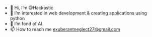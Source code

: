 - 👋 Hi, I’m @Hackastic
- 👀 I’m interested in web development & creating applications using python
- 🌱 I’m fond of AI 
- 📫 How to reach me exuberantneglect27@gmail.com

<!---
Hackastic/Hackastic is a ✨ special ✨ repository because its `README.md` (this file) appears on your GitHub profile.
You can click the Preview link to take a look at your changes.
--->
